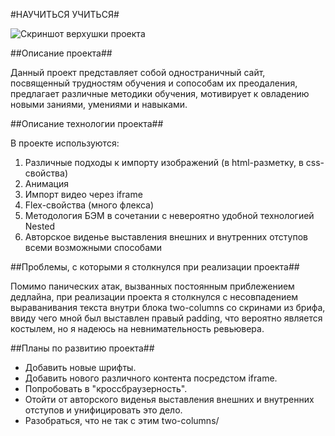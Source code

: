 #НАУЧИТЬСЯ УЧИТЬСЯ#


![Скриншот верхушки проекта](../Sprint-1/images/screen-project_header.JPG)


##Описание проекта##

Данный проект представляет собой одностраничный сайт, посвященный трудностям обучения и сопособам их преодаления, предлагает различные методики обучения, мотивирует к овладению новыми заниями, умениями и навыками. 

##Описание технологии проекта##

В проекте используются:
1. Различные подходы к импорту изображений (в html-разметку, в css-свойства)
2. Анимация
4. Импорт видео через iframe
4. Flex-свойства (много флекса)
5. Методология БЭМ в сочетании с невероятно удобной технологией Nested
5. Авторское виденье выставления внешних и внутренних отступов всеми возможными способами


##Проблемы, с которыми я столкнулся при реализации проекта##

Помимо панических атак, вызванных постоянным приблежением дедлайна, при реализации проекта я столкнулся с несовпадением выраванивания текста внутри блока two-columns со скринами из брифа, ввиду чего мной был выставлен правый padding, что вероятно является костылем, но я надеюсь на невнимательность ревьювера. 


##Планы по развитию проекта##

- Добавить новые шрифты.
- Добавить нового различного контента посредстом iframe.
- Попробовать в "кроссбраузерность".
- Отойти от авторского виденья выставления внешних и внутренних отступов и унифицировать это дело.
- Разобраться, что не так с этим two-columns/


 